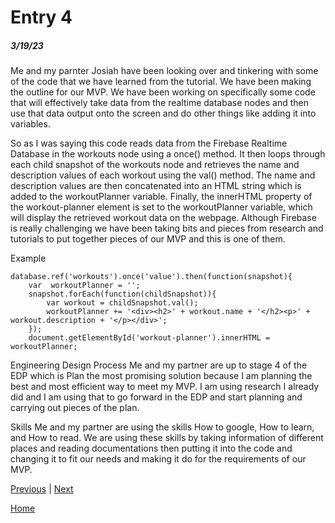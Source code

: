# Entry 4
##### 3/19/23

Me and my parnter Josiah have been looking over and tinkering  with some of the  code that we have learned from the tutorial. We  have been  making the outline for our MVP.  We have been working on specifically some code that will effectively take data from the realtime database nodes and then use that data output onto  the screen and do other things like adding it into variables.



So as I was saying this code reads data from the Firebase Realtime Database in the workouts node using a once() method. It then loops through each child snapshot of the workouts node and retrieves the name and description values of each workout using the val() method. The name and description values are then concatenated into an HTML string which is added to the workoutPlanner variable. Finally, the innerHTML property of the workout-planner element is set to the workoutPlanner variable, which will display the retrieved workout data on the webpage. Although Firebase is really challenging we have been taking bits and pieces from research and tutorials to put together pieces of our MVP and this is one of them.


Example
```
database.ref('workouts').once('value').then(function(snapshot){
    var  workoutPlanner = '';
    snapshot.forEach(function(childSnapshot)){
        var workout = childSnapshot.val();
        workoutPlanner += '<div><h2>' + workout.name + '</h2><p>' + workout.description + '</p></div>';
    });
    document.getElementById('workout-planner').innerHTML = workoutPlanner;
```



Engineering Design Process
    Me and my partner are up to stage 4 of the EDP which is Plan the most promising solution because I am planning the best and most efficient way to meet my MVP. I am using research I already did and I am using that to go forward in the EDP and start planning and carrying out pieces of the plan.


Skills
    Me and my partner are using the skills How to google, How to learn, and How to read. We are  using these skills by taking information of different places and reading documentations then putting it into the code and changing it to fit our needs and making it do for the requirements of our MVP.


[Previous](entry03.md) | [Next](entry05.md)

[Home](../README.md)
